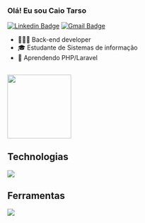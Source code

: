 ### Olá! Eu sou Caio Tarso

[![Linkedin Badge](https://img.shields.io/badge/-LinkedIn-6633cc?style=flat-square&logo=Linkedin&logoColor=white&link=https://www.linkedin.com/in/fernanda-kipper-5958a61a9/)](https://www.linkedin.com/in/caio-tarso-alencar-pianc%C3%B3-27b2ab1b2/)
[![Gmail Badge](https://img.shields.io/badge/-caiotarso7@gmail.com-6633cc?style=flat-square&logo=Gmail&logoColor=white&link=mailto:caiotarso7@gmail.com)](mailto:caiotarso7@gmail.com)
- 👨🏻‍💻 Back-end developer
- 🎓 Estudante de Sistemas de informação
- 🐘 Aprendendo PHP/Laravel



## 

<img height="144em" src="https://github-readme-stats.vercel.app/api?username=CaioTarso&show_icons=true&theme=transparent" />



## Technologias
<p>
  <a href="https://skillicons.dev">
    <img src="https://skillicons.dev/icons?i=php,laravel,python,django,flask,javascript,html,css,tailwind,mysql" />
  </a>
</p>

## Ferramentas
<p>
  <a href="https://skillicons.dev">
    <img src="https://skillicons.dev/icons?i=docker,git,postman,vscode" />
  </a>
</p>
<div align="left">
  

 </div>
